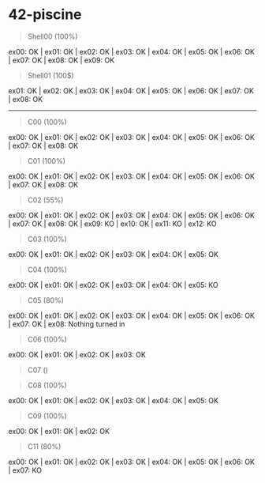 # 42-piscine
>Shell00 (100%)

ex00: OK | ex01: OK | ex02: OK | ex03: OK | ex04: OK | ex05: OK | ex06: OK | ex07: OK | ex08: OK | ex09: OK

>Shell01 (100$)

ex01: OK | ex02: OK | ex03: OK | ex04: OK | ex05: OK | ex06: OK | ex07: OK | ex08: OK

***

>C00 (100%)

ex00: OK | ex01: OK | ex02: OK | ex03: OK | ex04: OK | ex05: OK | ex06: OK | ex07: OK | ex08: OK


>C01 (100%)

ex00: OK | ex01: OK | ex02: OK | ex03: OK | ex04: OK | ex05: OK | ex06: OK | ex07: OK | ex08: OK



>C02 (55%)

ex00: OK | ex01: OK | ex02: OK | ex03: OK | ex04: OK | ex05: OK | ex06: OK | ex07: OK | ex08: OK | ex09: KO | ex10: OK | ex11: KO | ex12: KO


>C03 (100%)

ex00: OK | ex01: OK | ex02: OK | ex03: OK | ex04: OK | ex05: OK


>C04 (100%)

ex00: OK | ex01: OK | ex02: OK | ex03: OK | ex04: OK | ex05: KO


>C05 (80%)

ex00: OK | ex01: OK | ex02: OK | ex03: OK | ex04: OK | ex05: OK | ex06: OK | ex07: OK | ex08: Nothing turned in


>C06 (100%)

ex00: OK | ex01: OK | ex02: OK | ex03: OK

>C07 ()

>C08 (100%)

ex00: OK | ex01: OK | ex02: OK | ex03: OK | ex04: OK | ex05: OK


>C09 (100%)

ex00: OK | ex01: OK | ex02: OK

>C11 (80%)

ex00: OK | ex01: OK | ex02: OK | ex03: OK | ex04: OK | ex05: OK | ex06: OK | ex07: KO
